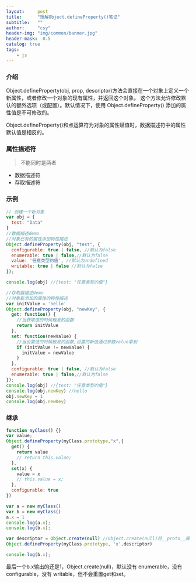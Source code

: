 ```yaml
---
layout:     post
title:      "理解Object.defineProperty()笔记"
subtitle:   ""
author:     "csy"
header-img: "img/common/banner.jpg"
header-mask:  0.5
catalog: true
tags:
    - js
---
```


### 介绍
Object.defineProperty(obj, prop, descriptor)方法会直接在一个对象上定义一个新属性，或者修改一个对象的现有属性，并返回这个对象。
这个方法允许修改默认的额外选项（或配置）。默认情况下，使用 Object.defineProperty() 添加的属性值是不可修改的。

Object.defineProperty()和点运算符为对象的属性赋值时，数据描述符中的属性默认值是相反的。

### 属性描述符
> 不能同时是两者

- 数据描述符
- 存取描述符

### 示例

```js
// 创建一个新对象
var obj = {
  test: "Data"
}
//数据描述demo
//对象已有的属性添加特性描述
Object.defineProperty(obj, "test", {
  configurable: true | false, //默认为false
  enumerable: true | false,//默认为false
  value: '任意类型的值', //默认为undefined
  writable: true | false //默认为false
});

console.log(obj) //{test: "任意类型的值"}

//存取器描述demo
//对象新添加的属性的特性描述
var initValue = 'hello'
Object.defineProperty(obj, "newKey", {
  get: function() {
    //当获取值的时候触发的函数
    return initValue
  },
  set: function(newValue) {
    //当设置值的时候触发的函数,设置的新值通过参数value拿到
    if (initValue != newValue) {
      initValue = newValue
    }
  },
  configurable: true | false, //默认为false
  enumerable: true | false,//默认为false
});
console.log(obj) //{test: "任意类型的值"}
console.log(obj.newKey) //hello
obj.newKey = 1
console.log(obj.newKey)
```

### 继承

```js
function myClass() {}
var value;
Object.defineProperty(myClass.prototype,"x",{
  get() {
    return value
    // return this.value;
  },
  set(x) {
    value = x
    // this.value = x;
  },
  configurable: true
})

var a = new myClass()
var b = new myClass()
a.x = 1
console.log(a.x);
console.log(b.x);

var descriptor = Object.create(null) //Object.create(null)将__proto__属性指向null
Object.defineProperty(myClass.prototype, 'x',descriptor)

console.log(b.x);

```
最后一个b.x输出的还是1，Object.create(null)，默认没有 enumerable，没有 configurable，没有 writable，但不会重置get和set。
